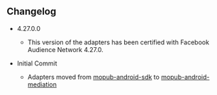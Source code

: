 ## Changelog
  * 4.27.0.0
    * This version of the adapters has been certified with Facebook Audience Network 4.27.0.

  * Initial Commit
  	* Adapters moved from [mopub-android-sdk](https://github.com/mopub/mopub-android-sdk) to [mopub-android-mediation](https://github.com/mopub/mopub-android-mediation/)